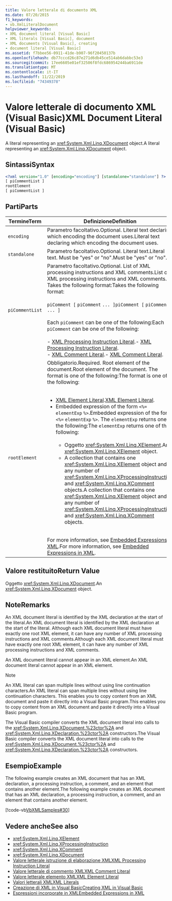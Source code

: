 ```yaml
---
title: Valore letterale di documento XML
ms.date: 07/20/2015
f1_keywords:
- vb.XmlLiteralDocument
helpviewer_keywords:
- XML document literal [Visual Basic]
- XML literals [Visual Basic], document
- XML documents [Visual Basic], creating
- document literal [Visual Basic]
ms.assetid: f7bbee56-0911-41de-b907-96f20450137b
ms.openlocfilehash: db77cccd26c87e271d6db45ce514ab6dabbc53e3
ms.sourcegitcommit: 17ee6605e01ef32506f8fdc686954244ba6911de
ms.translationtype: MT
ms.contentlocale: it-IT
ms.lasthandoff: 11/22/2019
ms.locfileid: "74349378"
---
```

# <a name="xml-document-literal-visual-basic"></a><span data-ttu-id="a4024-102">Valore letterale di documento XML (Visual Basic)</span><span class="sxs-lookup"><span data-stu-id="a4024-102">XML Document Literal (Visual Basic)</span></span>
<span data-ttu-id="a4024-103">A literal representing an <xref:System.Xml.Linq.XDocument> object.</span><span class="sxs-lookup"><span data-stu-id="a4024-103">A literal representing an <xref:System.Xml.Linq.XDocument> object.</span></span>  
  
## <a name="syntax"></a><span data-ttu-id="a4024-104">Sintassi</span><span class="sxs-lookup"><span data-stu-id="a4024-104">Syntax</span></span>  
  
```xml  
<?xml version="1.0" [encoding="encoding"] [standalone="standalone"] ?>  
[ piCommentList ]  
rootElement  
[ piCommentList ]  
```  
  
## <a name="parts"></a><span data-ttu-id="a4024-105">Parti</span><span class="sxs-lookup"><span data-stu-id="a4024-105">Parts</span></span>  
  
|<span data-ttu-id="a4024-106">Termine</span><span class="sxs-lookup"><span data-stu-id="a4024-106">Term</span></span>|<span data-ttu-id="a4024-107">Definizione</span><span class="sxs-lookup"><span data-stu-id="a4024-107">Definition</span></span>|  
|---|---|  
|`encoding`|<span data-ttu-id="a4024-108">Parametro facoltativo.</span><span class="sxs-lookup"><span data-stu-id="a4024-108">Optional.</span></span> <span data-ttu-id="a4024-109">Literal text declaring which encoding the document uses.</span><span class="sxs-lookup"><span data-stu-id="a4024-109">Literal text declaring which encoding the document uses.</span></span>|  
|`standalone`|<span data-ttu-id="a4024-110">Parametro facoltativo.</span><span class="sxs-lookup"><span data-stu-id="a4024-110">Optional.</span></span> <span data-ttu-id="a4024-111">Literal text.</span><span class="sxs-lookup"><span data-stu-id="a4024-111">Literal text.</span></span> <span data-ttu-id="a4024-112">Must be "yes" or "no".</span><span class="sxs-lookup"><span data-stu-id="a4024-112">Must be "yes" or "no".</span></span>|  
|`piCommentList`|<span data-ttu-id="a4024-113">Parametro facoltativo.</span><span class="sxs-lookup"><span data-stu-id="a4024-113">Optional.</span></span> <span data-ttu-id="a4024-114">List of XML processing instructions and XML comments.</span><span class="sxs-lookup"><span data-stu-id="a4024-114">List of XML processing instructions and XML comments.</span></span> <span data-ttu-id="a4024-115">Takes the following format:</span><span class="sxs-lookup"><span data-stu-id="a4024-115">Takes the following format:</span></span><br /><br /> <span data-ttu-id="a4024-116">`piComment [` `piComment` `... ]`</span><span class="sxs-lookup"><span data-stu-id="a4024-116">`piComment [` `piComment` `... ]`</span></span><br /><br /> <span data-ttu-id="a4024-117">Each `piComment` can be one of the following:</span><span class="sxs-lookup"><span data-stu-id="a4024-117">Each `piComment` can be one of the following:</span></span><br /><br /> <span data-ttu-id="a4024-118">-   [XML Processing Instruction Literal](../../../visual-basic/language-reference/xml-literals/xml-processing-instruction-literal.md).</span><span class="sxs-lookup"><span data-stu-id="a4024-118">-   [XML Processing Instruction Literal](../../../visual-basic/language-reference/xml-literals/xml-processing-instruction-literal.md).</span></span><br /><span data-ttu-id="a4024-119">-   [XML Comment Literal](../../../visual-basic/language-reference/xml-literals/xml-comment-literal.md).</span><span class="sxs-lookup"><span data-stu-id="a4024-119">-   [XML Comment Literal](../../../visual-basic/language-reference/xml-literals/xml-comment-literal.md).</span></span>|  
|`rootElement`|<span data-ttu-id="a4024-120">Obbligatorio.</span><span class="sxs-lookup"><span data-stu-id="a4024-120">Required.</span></span> <span data-ttu-id="a4024-121">Root element of the document.</span><span class="sxs-lookup"><span data-stu-id="a4024-121">Root element of the document.</span></span> <span data-ttu-id="a4024-122">The format is one of the following:</span><span class="sxs-lookup"><span data-stu-id="a4024-122">The format is one of the following:</span></span><br /><br /> <ul><li><span data-ttu-id="a4024-123">[XML Element Literal](../../../visual-basic/language-reference/xml-literals/xml-element-literal.md).</span><span class="sxs-lookup"><span data-stu-id="a4024-123">[XML Element Literal](../../../visual-basic/language-reference/xml-literals/xml-element-literal.md).</span></span></li><li><span data-ttu-id="a4024-124">Embedded expression of the form `<%=` `elementExp` `%>`.</span><span class="sxs-lookup"><span data-stu-id="a4024-124">Embedded expression of the form `<%=` `elementExp` `%>`.</span></span> <span data-ttu-id="a4024-125">The `elementExp` returns one of the following:</span><span class="sxs-lookup"><span data-stu-id="a4024-125">The `elementExp` returns one of the following:</span></span><br /><br /> <ul><li><span data-ttu-id="a4024-126">Oggetto <xref:System.Xml.Linq.XElement>.</span><span class="sxs-lookup"><span data-stu-id="a4024-126">An <xref:System.Xml.Linq.XElement> object.</span></span></li><li><span data-ttu-id="a4024-127">A collection that contains one <xref:System.Xml.Linq.XElement> object and any number of <xref:System.Xml.Linq.XProcessingInstruction> and <xref:System.Xml.Linq.XComment> objects.</span><span class="sxs-lookup"><span data-stu-id="a4024-127">A collection that contains one <xref:System.Xml.Linq.XElement> object and any number of <xref:System.Xml.Linq.XProcessingInstruction> and <xref:System.Xml.Linq.XComment> objects.</span></span></li></ul></li></ul><br /> <span data-ttu-id="a4024-128">For more information, see [Embedded Expressions in XML](../../../visual-basic/programming-guide/language-features/xml/embedded-expressions-in-xml.md).</span><span class="sxs-lookup"><span data-stu-id="a4024-128">For more information, see [Embedded Expressions in XML](../../../visual-basic/programming-guide/language-features/xml/embedded-expressions-in-xml.md).</span></span>|  
  
## <a name="return-value"></a><span data-ttu-id="a4024-129">Valore restituito</span><span class="sxs-lookup"><span data-stu-id="a4024-129">Return Value</span></span>  
 <span data-ttu-id="a4024-130">Oggetto <xref:System.Xml.Linq.XDocument>.</span><span class="sxs-lookup"><span data-stu-id="a4024-130">An <xref:System.Xml.Linq.XDocument> object.</span></span>  
  
## <a name="remarks"></a><span data-ttu-id="a4024-131">Note</span><span class="sxs-lookup"><span data-stu-id="a4024-131">Remarks</span></span>  
 <span data-ttu-id="a4024-132">An XML document literal is identified by the XML declaration at the start of the literal.</span><span class="sxs-lookup"><span data-stu-id="a4024-132">An XML document literal is identified by the XML declaration at the start of the literal.</span></span> <span data-ttu-id="a4024-133">Although each XML document literal must have exactly one root XML element, it can have any number of XML processing instructions and XML comments.</span><span class="sxs-lookup"><span data-stu-id="a4024-133">Although each XML document literal must have exactly one root XML element, it can have any number of XML processing instructions and XML comments.</span></span>  
  
 <span data-ttu-id="a4024-134">An XML document literal cannot appear in an XML element.</span><span class="sxs-lookup"><span data-stu-id="a4024-134">An XML document literal cannot appear in an XML element.</span></span>  
  
> [!NOTE]
> <span data-ttu-id="a4024-135">An XML literal can span multiple lines without using line continuation characters.</span><span class="sxs-lookup"><span data-stu-id="a4024-135">An XML literal can span multiple lines without using line continuation characters.</span></span> <span data-ttu-id="a4024-136">This enables you to copy content from an XML document and paste it directly into a Visual Basic program.</span><span class="sxs-lookup"><span data-stu-id="a4024-136">This enables you to copy content from an XML document and paste it directly into a Visual Basic program.</span></span>  
  
 <span data-ttu-id="a4024-137">The Visual Basic compiler converts the XML document literal into calls to the <xref:System.Xml.Linq.XDocument.%23ctor%2A> and <xref:System.Xml.Linq.XDeclaration.%23ctor%2A> constructors.</span><span class="sxs-lookup"><span data-stu-id="a4024-137">The Visual Basic compiler converts the XML document literal into calls to the <xref:System.Xml.Linq.XDocument.%23ctor%2A> and <xref:System.Xml.Linq.XDeclaration.%23ctor%2A> constructors.</span></span>  
  
## <a name="example"></a><span data-ttu-id="a4024-138">Esempio</span><span class="sxs-lookup"><span data-stu-id="a4024-138">Example</span></span>  
 <span data-ttu-id="a4024-139">The following example creates an XML document that has an XML declaration, a processing instruction, a comment, and an element that contains another element.</span><span class="sxs-lookup"><span data-stu-id="a4024-139">The following example creates an XML document that has an XML declaration, a processing instruction, a comment, and an element that contains another element.</span></span>  
  
 [!code-vb[VbXMLSamples#30](~/samples/snippets/visualbasic/VS_Snippets_VBCSharp/VbXMLSamples/VB/XMLSamples13.vb#30)]  
  
## <a name="see-also"></a><span data-ttu-id="a4024-140">Vedere anche</span><span class="sxs-lookup"><span data-stu-id="a4024-140">See also</span></span>

- <xref:System.Xml.Linq.XElement>
- <xref:System.Xml.Linq.XProcessingInstruction>
- <xref:System.Xml.Linq.XComment>
- <xref:System.Xml.Linq.XDocument>
- [<span data-ttu-id="a4024-141">Valore letterale istruzione di elaborazione XML</span><span class="sxs-lookup"><span data-stu-id="a4024-141">XML Processing Instruction Literal</span></span>](../../../visual-basic/language-reference/xml-literals/xml-processing-instruction-literal.md)
- [<span data-ttu-id="a4024-142">Valore letterale di commento XML</span><span class="sxs-lookup"><span data-stu-id="a4024-142">XML Comment Literal</span></span>](../../../visual-basic/language-reference/xml-literals/xml-comment-literal.md)
- [<span data-ttu-id="a4024-143">Valore letterale elemento XML</span><span class="sxs-lookup"><span data-stu-id="a4024-143">XML Element Literal</span></span>](../../../visual-basic/language-reference/xml-literals/xml-element-literal.md)
- [<span data-ttu-id="a4024-144">Valori letterali XML</span><span class="sxs-lookup"><span data-stu-id="a4024-144">XML Literals</span></span>](../../../visual-basic/language-reference/xml-literals/index.md)
- [<span data-ttu-id="a4024-145">Creazione di XML in Visual Basic</span><span class="sxs-lookup"><span data-stu-id="a4024-145">Creating XML in Visual Basic</span></span>](../../../visual-basic/programming-guide/language-features/xml/creating-xml.md)
- [<span data-ttu-id="a4024-146">Espressioni incorporate in XML</span><span class="sxs-lookup"><span data-stu-id="a4024-146">Embedded Expressions in XML</span></span>](../../../visual-basic/programming-guide/language-features/xml/embedded-expressions-in-xml.md)
